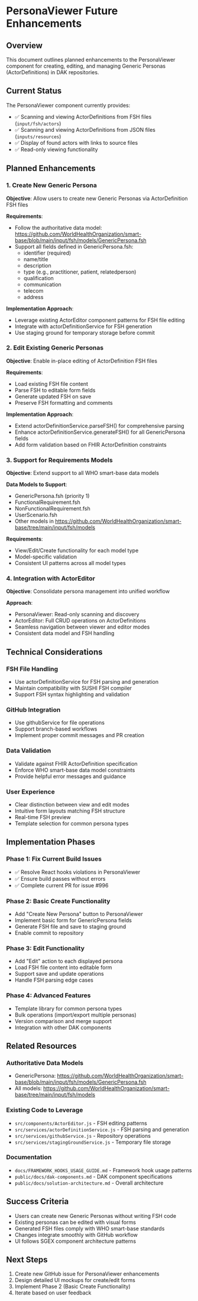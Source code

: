 # PersonaViewer Future Enhancements

## Overview
This document outlines planned enhancements to the PersonaViewer component for creating, editing, and managing Generic Personas (ActorDefinitions) in DAK repositories.

## Current Status
The PersonaViewer component currently provides:
- ✅ Scanning and viewing ActorDefinitions from FSH files (`input/fsh/actors`)
- ✅ Scanning and viewing ActorDefinitions from JSON files (`inputs/resources`)
- ✅ Display of found actors with links to source files
- ✅ Read-only viewing functionality

## Planned Enhancements

### 1. Create New Generic Persona
**Objective**: Allow users to create new Generic Personas via ActorDefinition FSH files

**Requirements**:
- Follow the authoritative data model: https://github.com/WorldHealthOrganization/smart-base/blob/main/input/fsh/models/GenericPersona.fsh
- Support all fields defined in GenericPersona.fsh:
  - identifier (required)
  - name/title
  - description
  - type (e.g., practitioner, patient, relatedperson)
  - qualification
  - communication
  - telecom
  - address

**Implementation Approach**:
- Leverage existing ActorEditor component patterns for FSH file editing
- Integrate with actorDefinitionService for FSH generation
- Use staging ground for temporary storage before commit

### 2. Edit Existing Generic Personas
**Objective**: Enable in-place editing of ActorDefinition FSH files

**Requirements**:
- Load existing FSH file content
- Parse FSH to editable form fields
- Generate updated FSH on save
- Preserve FSH formatting and comments

**Implementation Approach**:
- Extend actorDefinitionService.parseFSH() for comprehensive parsing
- Enhance actorDefinitionService.generateFSH() for all GenericPersona fields
- Add form validation based on FHIR ActorDefinition constraints

### 3. Support for Requirements Models
**Objective**: Extend support to all WHO smart-base data models

**Data Models to Support**:
- GenericPersona.fsh (priority 1)
- FunctionalRequirement.fsh
- NonFunctionalRequirement.fsh
- UserScenario.fsh
- Other models in https://github.com/WorldHealthOrganization/smart-base/tree/main/input/fsh/models

**Requirements**:
- View/Edit/Create functionality for each model type
- Model-specific validation
- Consistent UI patterns across all model types

### 4. Integration with ActorEditor
**Objective**: Consolidate persona management into unified workflow

**Approach**:
- PersonaViewer: Read-only scanning and discovery
- ActorEditor: Full CRUD operations on ActorDefinitions
- Seamless navigation between viewer and editor modes
- Consistent data model and FSH handling

## Technical Considerations

### FSH File Handling
- Use actorDefinitionService for FSH parsing and generation
- Maintain compatibility with SUSHI FSH compiler
- Support FSH syntax highlighting and validation

### GitHub Integration
- Use githubService for file operations
- Support branch-based workflows
- Implement proper commit messages and PR creation

### Data Validation
- Validate against FHIR ActorDefinition specification
- Enforce WHO smart-base data model constraints
- Provide helpful error messages and guidance

### User Experience
- Clear distinction between view and edit modes
- Intuitive form layouts matching FSH structure
- Real-time FSH preview
- Template selection for common persona types

## Implementation Phases

### Phase 1: Fix Current Build Issues
- ✅ Resolve React hooks violations in PersonaViewer
- ✅ Ensure build passes without errors
- ✅ Complete current PR for issue #996

### Phase 2: Basic Create Functionality
- Add "Create New Persona" button to PersonaViewer
- Implement basic form for GenericPersona fields
- Generate FSH file and save to staging ground
- Enable commit to repository

### Phase 3: Edit Functionality
- Add "Edit" action to each displayed persona
- Load FSH file content into editable form
- Support save and update operations
- Handle FSH parsing edge cases

### Phase 4: Advanced Features
- Template library for common persona types
- Bulk operations (import/export multiple personas)
- Version comparison and merge support
- Integration with other DAK components

## Related Resources

### Authoritative Data Models
- GenericPersona: https://github.com/WorldHealthOrganization/smart-base/blob/main/input/fsh/models/GenericPersona.fsh
- All models: https://github.com/WorldHealthOrganization/smart-base/tree/main/input/fsh/models

### Existing Code to Leverage
- `src/components/ActorEditor.js` - FSH editing patterns
- `src/services/actorDefinitionService.js` - FSH parsing and generation
- `src/services/githubService.js` - Repository operations
- `src/services/stagingGroundService.js` - Temporary file storage

### Documentation
- `docs/FRAMEWORK_HOOKS_USAGE_GUIDE.md` - Framework hook usage patterns
- `public/docs/dak-components.md` - DAK component specifications
- `public/docs/solution-architecture.md` - Overall architecture

## Success Criteria
- Users can create new Generic Personas without writing FSH code
- Existing personas can be edited with visual forms
- Generated FSH files comply with WHO smart-base standards
- Changes integrate smoothly with GitHub workflow
- UI follows SGEX component architecture patterns

## Next Steps
1. Create new GitHub issue for PersonaViewer enhancements
2. Design detailed UI mockups for create/edit forms
3. Implement Phase 2 (Basic Create Functionality)
4. Iterate based on user feedback
